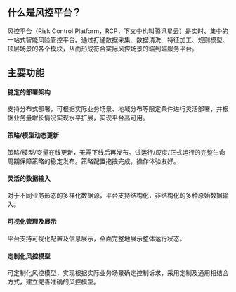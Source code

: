 ## 什么是风控平台？
风控平台（Risk Control Platform，RCP，下文中也叫腾讯星云）是实时、集中的一站式智能风险管控平台。通过打通数据采集、数据清洗、特征加工、规则模型、顶层场景的各个模块，从而形成符合实际风控场景的端到端服务平台。

## 主要功能
#### 稳定的部署架构
支持分布式部署，可根据实际业务场景、地域分布等限定条件进行灵活部署，并根据业务量增长情况实现水平扩展，实现平台高可用。

#### 策略/模型动态更新
策略/模型/变量在线更新，无需下线后再发布。试运行/灰度/正式运行的完整生命周期保障策略的稳定发布。策略配置拖拽完成，操作体验友好。

#### 灵活的数据输入
对于不同业务形态的多样化数据源，平台支持结构化，非结构化的多种原始数据输入。

#### 可视化管理及展示
平台支持可视化配置及信息展示，全面完整地展示整体运行状态。

#### 定制化风控模型
可定制化风控模型，实现根据实际业务场景确定控制诉求，采用定制及通用相结合方式，建立完善准确的风控模型。
